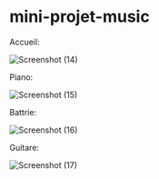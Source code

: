# mini-projet-music
Accueil:


![Screenshot (14)](https://user-images.githubusercontent.com/77514940/201470351-8b5b07f2-c4cc-49d0-bf50-e5941027583a.png)


Piano:


![Screenshot (15)](https://user-images.githubusercontent.com/77514940/201470367-e482e715-ffea-4a4d-9fc6-81337887693c.png)



Battrie:


![Screenshot (16)](https://user-images.githubusercontent.com/77514940/201470388-95e002a6-702e-410a-8302-bb437a89b52c.png)



Guitare:


![Screenshot (17)](https://user-images.githubusercontent.com/77514940/201470399-20759f97-f267-4a38-a9c2-36029dde24f9.png)
